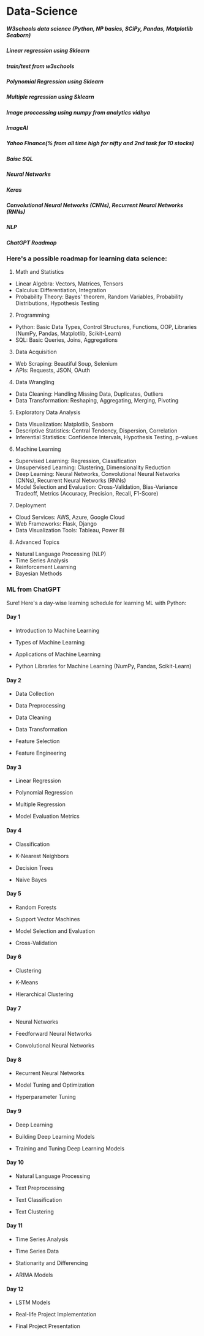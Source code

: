 # Data-Science


##### W3schools data science (Python, NP basics, SCiPy, Pandas, Matplotlib Seaborn)
##### Linear regression using Sklearn
##### train/test from w3schools
##### Polynomial Regression using Sklearn
##### Multiple regression using Sklearn
##### Image proccessing using numpy from analytics vidhya
##### ImageAI
##### Yahoo Finance(% from all time high for nifty and 2nd task for 10 stocks)
#####  Baisc SQL
##### Neural Networks
##### Keras 
##### Convolutional Neural Networks (CNNs), Recurrent Neural Networks (RNNs)
##### NLP

##### ChatGPT Roadmap

### Here's a possible roadmap for learning data science:

1. Math and Statistics

  *   Linear Algebra: Vectors, Matrices, Tensors
  *   Calculus: Differentiation, Integration
  *   Probability Theory: Bayes' theorem, Random Variables, Probability Distributions, Hypothesis Testing


2. Programming

  *   Python: Basic Data Types, Control Structures, Functions, OOP, Libraries (NumPy, Pandas, Matplotlib, Scikit-Learn)
  *   SQL: Basic Queries, Joins, Aggregations


3. Data Acquisition

  *   Web Scraping: Beautiful Soup, Selenium
  *   APIs: Requests, JSON, OAuth


4. Data Wrangling

  *   Data Cleaning: Handling Missing Data, Duplicates, Outliers
  *   Data Transformation: Reshaping, Aggregating, Merging, Pivoting


5. Exploratory Data Analysis

  *   Data Visualization: Matplotlib, Seaborn
  *   Descriptive Statistics: Central Tendency, Dispersion, Correlation
  *   Inferential Statistics: Confidence Intervals, Hypothesis Testing, p-values


6. Machine Learning

  *   Supervised Learning: Regression, Classification
  *   Unsupervised Learning: Clustering, Dimensionality Reduction
  *   Deep Learning: Neural Networks, Convolutional Neural Networks (CNNs), Recurrent Neural Networks (RNNs)
  *   Model Selection and Evaluation: Cross-Validation, Bias-Variance Tradeoff, Metrics (Accuracy, Precision, Recall, F1-Score)


7. Deployment

  *   Cloud Services: AWS, Azure, Google Cloud
  *   Web Frameworks: Flask, Django
  *   Data Visualization Tools: Tableau, Power BI

8. Advanced Topics

  *   Natural Language Processing (NLP)
  *   Time Series Analysis
  *   Reinforcement Learning
  *   Bayesian Methods



### ML from ChatGPT

Sure! Here's a day-wise learning schedule for learning ML with Python:

#### Day 1

  *   Introduction to Machine Learning

  *   Types of Machine Learning

  *   Applications of Machine Learning

  *   Python Libraries for Machine Learning (NumPy, Pandas, Scikit-Learn)


#### Day 2

  *   Data Collection

  *   Data Preprocessing

  *   Data Cleaning

  *   Data Transformation

  *   Feature Selection

  *   Feature Engineering


#### Day 3

  *   Linear Regression

  *   Polynomial Regression

  *   Multiple Regression

  *   Model Evaluation Metrics



#### Day 4

  *   Classification

  *   K-Nearest Neighbors

  *   Decision Trees

  *   Naive Bayes


#### Day 5

  *   Random Forests

  *   Support Vector Machines

  *   Model Selection and Evaluation

  *   Cross-Validation


#### Day 6

  *   Clustering

  *   K-Means

  *   Hierarchical Clustering


#### Day 7

  *   Neural Networks

  *   Feedforward Neural Networks

  *   Convolutional Neural Networks


#### Day 8

  *   Recurrent Neural Networks

  *   Model Tuning and Optimization

  *   Hyperparameter Tuning


#### Day 9

  *   Deep Learning

  *   Building Deep Learning Models

  *   Training and Tuning Deep Learning Models


#### Day 10

  *   Natural Language Processing

  *   Text Preprocessing

  *   Text Classification

  *   Text Clustering

#### Day 11

  *   Time Series Analysis

  *   Time Series Data

  *   Stationarity and Differencing

  *   ARIMA Models


#### Day 12

  *   LSTM Models

  *   Real-life Project Implementation

  *   Final Project Presentation
